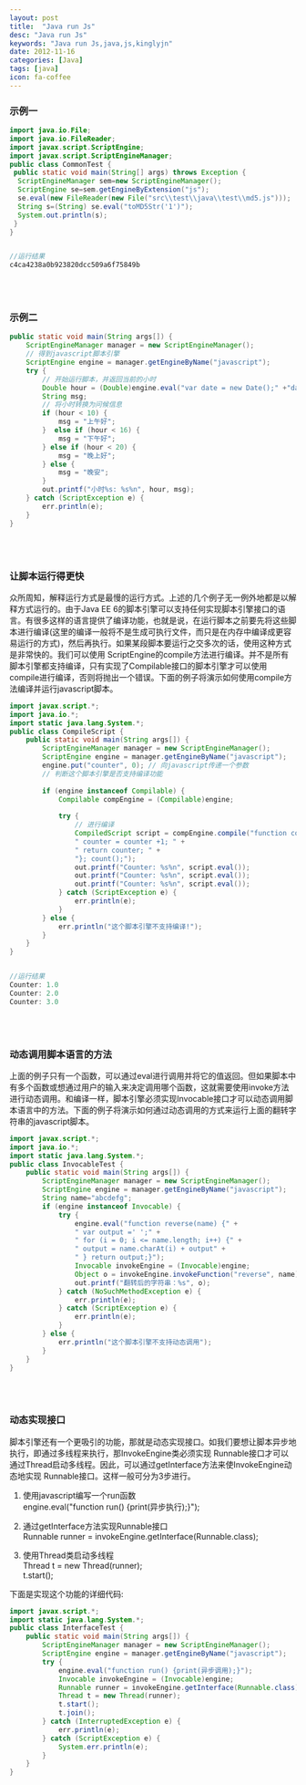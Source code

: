 ```yaml
---
layout: post
title:  "Java run Js"
desc: "Java run Js"
keywords: "Java run Js,java,js,kinglyjn"
date: 2012-11-16
categories: [Java]
tags: [java]
icon: fa-coffee
---
```



### 示例一

```java
import java.io.File;
import java.io.FileReader;
import javax.script.ScriptEngine;
import javax.script.ScriptEngineManager;
public class CommonTest {
 public static void main(String[] args) throws Exception {
  ScriptEngineManager sem=new ScriptEngineManager();
  ScriptEngine se=sem.getEngineByExtension("js");
  se.eval(new FileReader(new File("src\\test\\java\\test\\md5.js")));
  String s=(String) se.eval("toMD5Str('1')");
  System.out.println(s);
 }
}


//运行结果
c4ca4238a0b923820dcc509a6f75849b
```
<br><br>


### 示例二

```java
public static void main(String args[]) {
    ScriptEngineManager manager = new ScriptEngineManager();
    // 得到javascript脚本引擎
    ScriptEngine engine = manager.getEngineByName("javascript");
    try {
        // 开始运行脚本，并返回当前的小时
        Double hour = (Double)engine.eval("var date = new Date();" +"date.getHours();");
        String msg;
        // 将小时转换为问候信息
        if (hour < 10) {
            msg = "上午好";
        }  else if (hour < 16) {
            msg = "下午好";
        } else if (hour < 20) {
            msg = "晚上好";
        } else {
            msg = "晚安";
        }
        out.printf("小时%s: %s%n", hour, msg);
    } catch (ScriptException e) {
        err.println(e);
    }
}
```
<br>
<br>


### 让脚本运行得更快

众所周知，解释运行方式是最慢的运行方式。上述的几个例子无一例外地都是以解释方式运行的。由于Java EE 6的脚本引擎可以支持任何实现脚本引擎接口的语言。有很多这样的语言提供了编译功能，也就是说，在运行脚本之前要先将这些脚本进行编译(这里的编译一般将不是生成可执行文件，而只是在内存中编译成更容易运行的方式)，然后再执行。如果某段脚本要运行之交多次的话，使用这种方式是非常快的。我们可以使用 ScriptEngine的compile方法进行编译。并不是所有脚本引擎都支持编译，只有实现了Compilable接口的脚本引擎才可以使用 compile进行编译，否则将抛出一个错误。下面的例子将演示如何使用compile方法编译并运行javascript脚本。<br>

```java
import javax.script.*;
import java.io.*;
import static java.lang.System.*;
public class CompileScript {
    public static void main(String args[]) {
        ScriptEngineManager manager = new ScriptEngineManager();
        ScriptEngine engine = manager.getEngineByName("javascript");
        engine.put("counter", 0); // 向javascript传递一个参数
        // 判断这个脚本引擎是否支持编译功能
        
        if (engine instanceof Compilable) {
            Compilable compEngine = (Compilable)engine;
            
            try {
                // 进行编译
                CompiledScript script = compEngine.compile("function count() { " +
                " counter = counter +1; " +
                " return counter; " +
                "}; count();");
                out.printf("Counter: %s%n", script.eval());
                out.printf("Counter: %s%n", script.eval());
                out.printf("Counter: %s%n", script.eval());
            } catch (ScriptException e) {
                err.println(e);
            }
        } else {
            err.println("这个脚本引擎不支持编译!");
        }
    }
}


//运行结果
Counter: 1.0
Counter: 2.0
Counter: 3.0
```
<br>
<br>


### 动态调用脚本语言的方法

上面的例子只有一个函数，可以通过eval进行调用并将它的值返回。但如果脚本中有多个函数或想通过用户的输入来决定调用哪个函数，这就需要使用invoke方法进行动态调用。和编译一样，脚本引擎必须实现Invocable接口才可以动态调用脚本语言中的方法。下面的例子将演示如何通过动态调用的方式来运行上面的翻转字符串的javascript脚本。<br>

```java
import javax.script.*;
import java.io.*;
import static java.lang.System.*;
public class InvocableTest {
    public static void main(String args[]) {
        ScriptEngineManager manager = new ScriptEngineManager();
        ScriptEngine engine = manager.getEngineByName("javascript");
        String name="abcdefg";
        if (engine instanceof Invocable) {
            try {
                engine.eval("function reverse(name) {" +
                " var output =' ';" +
                " for (i = 0; i <= name.length; i++) {" +
                " output = name.charAt(i) + output" +
                " } return output;}");
                Invocable invokeEngine = (Invocable)engine;
                Object o = invokeEngine.invokeFunction("reverse", name);
                out.printf("翻转后的字符串：%s", o);
            } catch (NoSuchMethodException e) {
                err.println(e);
            } catch (ScriptException e) {
                err.println(e);
            }
        } else {
            err.println("这个脚本引擎不支持动态调用");
        }
    }
}
```
<br><br>


### 动态实现接口

脚本引擎还有一个更吸引的功能，那就是动态实现接口。如我们要想让脚本异步地执行，即通过多线程来执行，那InvokeEngine类必须实现 Runnable接口才可以通过Thread启动多线程。因此，可以通过getInterface方法来使InvokeEngine动态地实现 Runnable接口。这样一般可分为3步进行。<br>

1. 使用javascript编写一个run函数<br>
   engine.eval("function run() {print(异步执行);}");<br>

2. 通过getInterface方法实现Runnable接口<br>
   Runnable runner = invokeEngine.getInterface(Runnable.class);<br>

3. 使用Thread类启动多线程<br>
   Thread t = new Thread(runner);<br>t.start();<br>


下面是实现这个功能的详细代码:<br>

```java
import javax.script.*;
import static java.lang.System.*;
public class InterfaceTest {
    public static void main(String args[]) {
        ScriptEngineManager manager = new ScriptEngineManager();
        ScriptEngine engine = manager.getEngineByName("javascript");
        try {
            engine.eval("function run() {print(异步调用);}");
            Invocable invokeEngine = (Invocable)engine;
            Runnable runner = invokeEngine.getInterface(Runnable.class);
            Thread t = new Thread(runner);
            t.start();
            t.join();
        } catch (InterruptedException e) {
            err.println(e);
        } catch (ScriptException e) {
            System.err.println(e);
        }
    }
}
```

